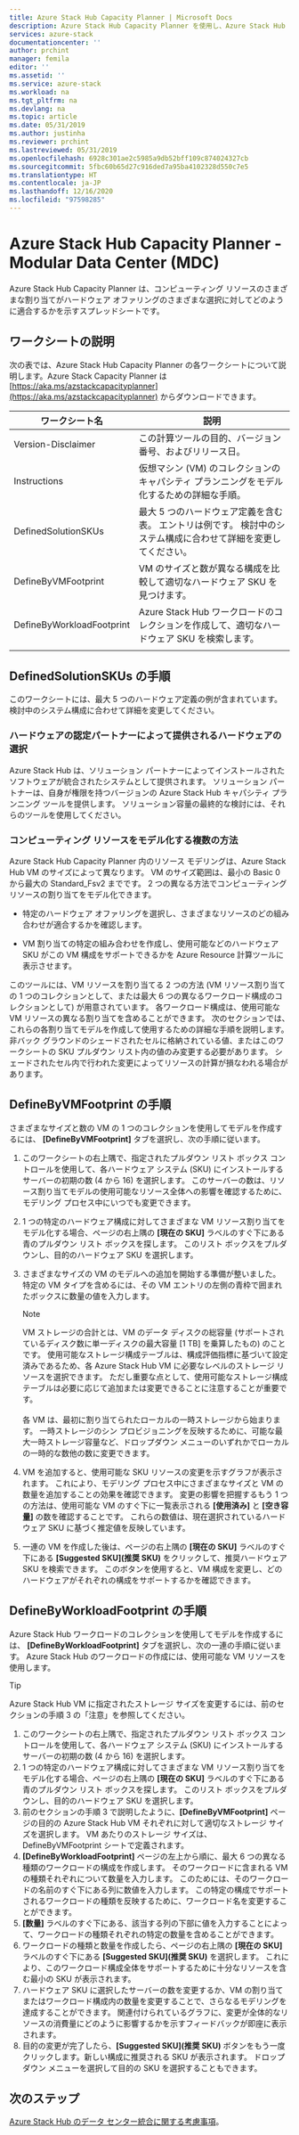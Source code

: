 ```yaml
---
title: Azure Stack Hub Capacity Planner | Microsoft Docs
description: Azure Stack Hub Capacity Planner を使用し、Azure Stack Hub デプロイのコンピューティング リソースの割り当てを表示する方法について説明します。
services: azure-stack
documentationcenter: ''
author: prchint
manager: femila
editor: ''
ms.assetid: ''
ms.service: azure-stack
ms.workload: na
ms.tgt_pltfrm: na
ms.devlang: na
ms.topic: article
ms.date: 05/31/2019
ms.author: justinha
ms.reviewer: prchint
ms.lastreviewed: 05/31/2019
ms.openlocfilehash: 6928c301ae2c5985a9db52bff109c874024327cb
ms.sourcegitcommit: 5fbc60b65d27c916ded7a95ba4102328d550c7e5
ms.translationtype: HT
ms.contentlocale: ja-JP
ms.lasthandoff: 12/16/2020
ms.locfileid: "97598285"
---
```

# <a name="azure-stack-hub-capacity-planner---modular-data-center-mdc"></a>Azure Stack Hub Capacity Planner - Modular Data Center (MDC)

Azure Stack Hub Capacity Planner は、コンピューティング リソースのさまざまな割り当てがハードウェア オファリングのさまざまな選択に対してどのように適合するかを示すスプレッドシートです。 

## <a name="worksheet-descriptions"></a>ワークシートの説明
次の表では、Azure Stack Hub Capacity Planner の各ワークシートについて説明します。Azure Stack Capacity Planner は [https://aka.ms/azstackcapacityplanner](https://aka.ms/azstackcapacityplanner) からダウンロードできます。 

|ワークシート名|説明|
|-----|-----|
|Version-Disclaimer|この計算ツールの目的、バージョン番号、およびリリース日。|
|Instructions|仮想マシン (VM) のコレクションのキャパシティ プランニングをモデル化するための詳細な手順。|
|DefinedSolutionSKUs|最大 5 つのハードウェア定義を含む表。 エントリは例です。 検討中のシステム構成に合わせて詳細を変更してください。|
|DefineByVMFootprint|VM のサイズと数が異なる構成を比較して適切なハードウェア SKU を見つけます。|
|DefineByWorkloadFootprint|Azure Stack Hub ワークロードのコレクションを作成して、適切なハードウェア SKU を検索します。|
|  |  |

## <a name="definedsolutionskus-instructions"></a>DefinedSolutionSKUs の手順
このワークシートには、最大 5 つのハードウェア定義の例が含まれています。 検討中のシステム構成に合わせて詳細を変更してください。

### <a name="hardware-selections-provided-by-authorized-hardware-partners"></a>ハードウェアの認定パートナーによって提供されるハードウェアの選択
Azure Stack Hub は、ソリューション パートナーによってインストールされたソフトウェアが統合されたシステムとして提供されます。 ソリューション パートナーは、自身が権限を持つバージョンの Azure Stack Hub キャパシティ プランニング ツールを提供します。 ソリューション容量の最終的な検討には、それらのツールを使用してください。

### <a name="multiple-ways-to-model-computing-resources"></a>コンピューティング リソースをモデル化する複数の方法
Azure Stack Hub Capacity Planner 内のリソース モデリングは、Azure Stack Hub VM のサイズによって異なります。 VM のサイズ範囲は、最小の Basic 0 から最大の Standard_Fsv2 までです。 2 つの異なる方法でコンピューティング リソースの割り当てをモデル化できます。

- 特定のハードウェア オファリングを選択し、さまざまなリソースのどの組み合わせが適合するかを確認します。 

- VM 割り当ての特定の組み合わせを作成し、使用可能などのハードウェア SKU がこの VM 構成をサポートできるかを Azure Resource 計算ツールに表示させます。

このツールには、VM リソースを割り当てる 2 つの方法 (VM リソース割り当ての 1 つのコレクションとして、または最大 6 つの異なるワークロード構成のコレクションとして) が用意されています。 各ワークロード構成は、使用可能な VM リソースの異なる割り当てを含めることができます。 次のセクションでは、これらの各割り当てモデルを作成して使用するための詳細な手順を説明します。 非バック グラウンドのシェードされたセルに格納されている値、またはこのワークシートの SKU プルダウン リスト内の値のみ変更する必要があります。 シェードされたセル内で行われた変更によってリソースの計算が損なわれる場合があります。


## <a name="definebyvmfootprint-instructions"></a>DefineByVMFootprint の手順
さまざまなサイズと数の VM の 1 つのコレクションを使用してモデルを作成するには、 **[DefineByVMFootprint]** タブを選択し、次の手順に従います。

1. このワークシートの右上隅で、指定されたプルダウン リスト ボックス コントロールを使用して、各ハードウェア システム (SKU) にインストールするサーバーの初期の数 (4 から 16) を選択します。 このサーバーの数は、リソース割り当てモデルの使用可能なリソース全体への影響を確認するために、モデリング プロセス中にいつでも変更できます。
2. 1 つの特定のハードウェア構成に対してさまざまな VM リソース割り当てをモデル化する場合、ページの右上隅の **[現在の SKU]** ラベルのすぐ下にある青のプルダウン リスト ボックスを探します。 このリスト ボックスをプルダウンし、目的のハードウェア SKU を選択します。
3. さまざまなサイズの VM のモデルへの追加を開始する準備が整いました。 特定の VM タイプを含めるには、その VM エントリの左側の青枠で囲まれたボックスに数量の値を入力します。

   > [!NOTE]
   > VM ストレージの合計とは、VM のデータ ディスクの総容量 (サポートされているディスク数に単一ディスクの最大容量 [1 TB] を乗算したもの) のことです。 使用可能なストレージ構成テーブルは、構成評価指標に基づいて設定済みであるため、各 Azure Stack Hub VM に必要なレベルのストレージ リソースを選択できます。 ただし重要な点として、使用可能なストレージ構成テーブルは必要に応じて追加または変更できることに注意することが重要です。<br><br>各 VM は、最初に割り当てられたローカルの一時ストレージから始まります。 一時ストレージのシン プロビジョニングを反映するために、可能な最大一時ストレージ容量など、ドロップダウン メニューのいずれかでローカルの一時的な数他の数に変更できます。

4. VM を追加すると、使用可能な SKU リソースの変更を示すグラフが表示されます。 これにより、モデリング プロセス中にさまざまなサイズと VM の数量を追加することの効果を確認できます。 変更の影響を把握するもう 1 つの方法は、使用可能な VM のすぐ下に一覧表示される **[使用済み]** と **[空き容量]** の数を確認することです。 これらの数値は、現在選択されているハードウェア SKU に基づく推定値を反映しています。
5. 一連の VM を作成した後は、ページの右上隅の **[現在の SKU]** ラベルのすぐ下にある **[Suggested SKU]\(推奨 SKU\)** をクリックして、推奨ハードウェア SKU を検索できます。 このボタンを使用すると、VM 構成を変更し、どのハードウェアがそれぞれの構成をサポートするかを確認できます。


## <a name="definebyworkloadfootprint-instructions"></a>DefineByWorkloadFootprint の手順
Azure Stack Hub ワークロードのコレクションを使用してモデルを作成するには、 **[DefineByWorkloadFootprint]** タブを選択し、次の一連の手順に従います。 Azure Stack Hub のワークロードの作成には、使用可能な VM リソースを使用します。   

> [!TIP]
> Azure Stack Hub VM に指定されたストレージ サイズを変更するには、前のセクションの手順 3 の「注意」を参照してください。

1. このワークシートの右上隅で、指定されたプルダウン リスト ボックス コントロールを使用して、各ハードウェア システム (SKU) にインストールするサーバーの初期の数 (4 から 16) を選択します。
2. 1 つの特定のハードウェア構成に対してさまざまな VM リソース割り当てをモデル化する場合、ページの右上隅の **[現在の SKU]** ラベルのすぐ下にある青のプルダウン リスト ボックスを探します。 このリスト ボックスをプルダウンし、目的のハードウェア SKU を選択します。
3. 前のセクションの手順 3 で説明したように、**[DefineByVMFootprint]** ページの目的の Azure Stack Hub VM それぞれに対して適切なストレージ サイズを選択します。 VM あたりのストレージ サイズは、DefineByVMFootprint シートで定義されます。
4. **[DefineByWorkloadFootprint]** ページの左上から順に、最大 6 つの異なる種類のワークロードの構成を作成します。 そのワークロードに含まれる VM の種類それぞれについて数量を入力します。 このためには、そのワークロードの名前のすぐ下にある列に数値を入力します。 この特定の構成でサポートされるワークロードの種類を反映するために、ワークロード名を変更することができます。
5. **[数量]** ラベルのすぐ下にある、該当する列の下部に値を入力することによって、ワークロードの種類それぞれの特定の数量を含めることができます。
6. ワークロードの種類と数量を作成したら、ページの右上隅の **[現在の SKU]** ラベルのすぐ下にある **[Suggested SKU]\(推奨 SKU\)** を選択します。 これにより、このワークロード構成全体をサポートするために十分なリソースを含む最小の SKU が表示されます。
7. ハードウェア SKU に選択したサーバーの数を変更するか、VM の割り当てまたはワークロード構成内の数量を変更することで、さらなるモデリングを達成することができます。 関連付けられているグラフに、変更が全体的なリソースの消費量にどのように影響するかを示すフィードバックが即座に表示されます。
8. 目的の変更が完了したら、**[Suggested SKU]\(推奨 SKU\)** ボタンをもう一度クリックします。新しい構成に推奨される SKU が表示されます。 ドロップダウン メニューを選択して目的の SKU を選択することもできます。

## <a name="next-steps"></a>次のステップ
[Azure Stack Hub のデータ センター統合に関する考慮事項](../operator/azure-stack-datacenter-integration.md)。
